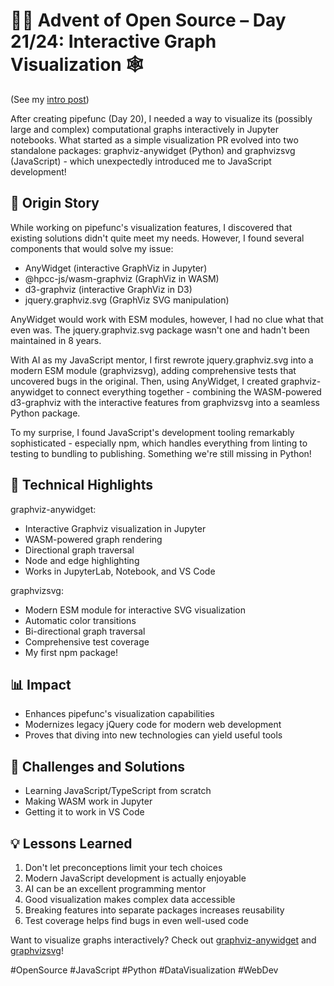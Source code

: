 # 🎄🎁 Advent of Open Source – Day 21/24: Interactive Graph Visualization 🕸️

(See my [intro post](https://www.linkedin.com/posts/basnijholt_advent-of-open-source-celebrating-activity-7269075513002909697-M89J))

After creating pipefunc (Day 20), I needed a way to visualize its (possibly large and complex) computational graphs interactively in Jupyter notebooks. What started as a simple visualization PR evolved into two standalone packages: graphviz-anywidget (Python) and graphvizsvg (JavaScript) - which unexpectedly introduced me to JavaScript development!

## 📖 Origin Story

While working on pipefunc's visualization features, I discovered that existing solutions didn't quite meet my needs. However, I found several components that would solve my issue:
- AnyWidget (interactive GraphViz in Jupyter)
- @hpcc-js/wasm-graphviz (GraphViz in WASM)
- d3-graphviz (interactive GraphViz in D3)
- jquery.graphviz.svg (GraphViz SVG manipulation)

AnyWidget would work with ESM modules, however, I had no clue what that even was. The jquery.graphviz.svg package wasn't one and hadn't been maintained in 8 years.

With AI as my JavaScript mentor, I first rewrote jquery.graphviz.svg into a modern ESM module (graphvizsvg), adding comprehensive tests that uncovered bugs in the original. Then, using AnyWidget, I created graphviz-anywidget to connect everything together - combining the WASM-powered d3-graphviz with the interactive features from graphvizsvg into a seamless Python package.

To my surprise, I found JavaScript's development tooling remarkably sophisticated - especially npm, which handles everything from linting to testing to bundling to publishing. Something we're still missing in Python!

## 🔧 Technical Highlights

graphviz-anywidget:
* Interactive Graphviz visualization in Jupyter
* WASM-powered graph rendering
* Directional graph traversal
* Node and edge highlighting
* Works in JupyterLab, Notebook, and VS Code

graphvizsvg:
* Modern ESM module for interactive SVG visualization
* Automatic color transitions
* Bi-directional graph traversal
* Comprehensive test coverage
* My first npm package!

## 📊 Impact

* Enhances pipefunc's visualization capabilities
* Modernizes legacy jQuery code for modern web development
* Proves that diving into new technologies can yield useful tools

## 🎯 Challenges and Solutions

* Learning JavaScript/TypeScript from scratch
* Making WASM work in Jupyter
* Getting it to work in VS Code

## 💡 Lessons Learned

1. Don't let preconceptions limit your tech choices
2. Modern JavaScript development is actually enjoyable
3. AI can be an excellent programming mentor
4. Good visualization makes complex data accessible
5. Breaking features into separate packages increases reusability
6. Test coverage helps find bugs in even well-used code

Want to visualize graphs interactively? Check out [graphviz-anywidget](https://github.com/pipefunc/graphviz-anywidget) and [graphvizsvg](https://github.com/pipefunc/graphvizsvg)!

#OpenSource #JavaScript #Python #DataVisualization #WebDev